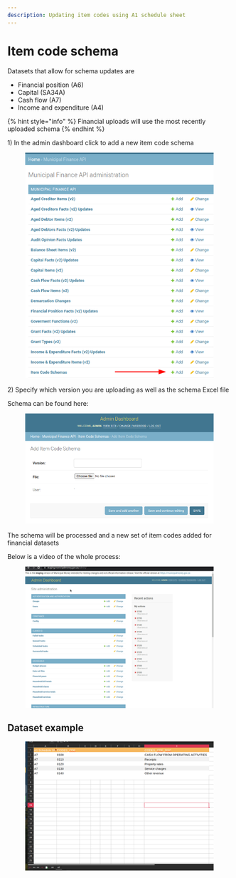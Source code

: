 ```yaml
---
description: Updating item codes using A1 schedule sheet
---
```


# Item code schema

Datasets that allow for schema updates are

* Financial position (A6)
* Capital (SA34A)
* Cash flow (A7)
* Income and expenditure (A4)

{% hint style="info" %}
Financial uploads will use the most recently uploaded schema
{% endhint %}

1\) In the admin dashboard click to add a new item code schema

<figure><img src="../.gitbook/assets/image (1) (1).png" alt=""><figcaption></figcaption></figure>

2\) Specify which version you are uploading as well as the schema Excel file

Schema can be found here:&#x20;

<figure><img src="../.gitbook/assets/image (1) (1) (2).png" alt=""><figcaption></figcaption></figure>

The schema will be processed and a new set of item codes added for financial datasets

Below is a video of the whole process:

<figure><img src="../.gitbook/assets/uitem_code.gif" alt=""><figcaption></figcaption></figure>

## Dataset example

<figure><img src="../.gitbook/assets/image.png" alt=""><figcaption></figcaption></figure>
